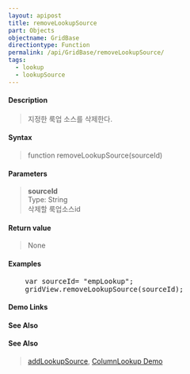 ```yaml
---
layout: apipost
title: removeLookupSource
part: Objects
objectname: GridBase
directiontype: Function
permalink: /api/GridBase/removeLookupSource/
tags:
  - lookup
  - lookupSource
---
```



#### Description

> 지정한 룩업 소스를 삭제한다.

#### Syntax

> function removeLookupSource(sourceId)

#### Parameters

> **sourceId**  
> Type: String  
> 삭제할 룩업소스id  

#### Return value

> None

#### Examples 

<pre class="prettyprint">
    var sourceId= "empLookup";
    gridView.removeLookupSource(sourceId);
</pre>

#### Demo Links
#### See Also

#### See Also
> [addLookupSource](/api/GridBase/addLookupSource), [ColumnLookup Demo](http://demo.realgrid.com/Demo/ColumnLookup)